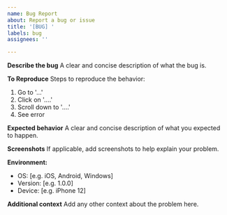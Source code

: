 ```yaml
---
name: Bug Report
about: Report a bug or issue
title: '[BUG] '
labels: bug
assignees: ''

---
```


**Describe the bug**
A clear and concise description of what the bug is.

**To Reproduce**
Steps to reproduce the behavior:
1. Go to '...'
2. Click on '....'
3. Scroll down to '....'
4. See error

**Expected behavior**
A clear and concise description of what you expected to happen.

**Screenshots**
If applicable, add screenshots to help explain your problem.

**Environment:**
 - OS: [e.g. iOS, Android, Windows]
 - Version: [e.g. 1.0.0]
 - Device: [e.g. iPhone 12]

**Additional context**
Add any other context about the problem here.
